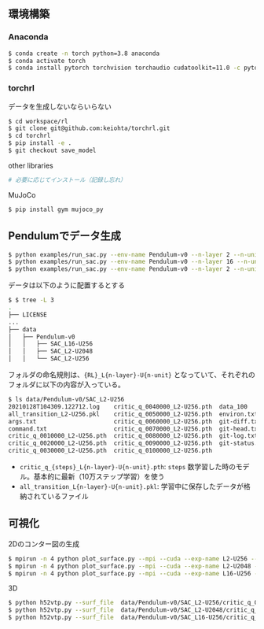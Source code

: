 ## 環境構築

### Anaconda

```bash
$ conda create -n torch python=3.8 anaconda
$ conda activate torch
$ conda install pytorch torchvision torchaudio cudatoolkit=11.0 -c pytorch
```

### torchrl

データを生成しないならいらない

```bash
$ cd workspace/rl
$ git clone git@github.com:keiohta/torchrl.git
$ cd torchrl
$ pip install -e .
$ git checkout save_model
```

other libraries

```bash
# 必要に応じてインストール（記録し忘れ）
```

MuJoCo

```bash
$ pip install gym mujoco_py
```

## Pendulumでデータ生成

```bash
$ python examples/run_sac.py --env-name Pendulum-v0 --n-layer 2 --n-unit 256
$ python examples/run_sac.py --env-name Pendulum-v0 --n-layer 16 --n-unit 256
$ python examples/run_sac.py --env-name Pendulum-v0 --n-layer 2 --n-unit 2048
```

データは以下のように配置するとする

```bash
$ $ tree -L 3
.
├── LICENSE
...
├── data
│   ├── Pendulum-v0
│   │   ├── SAC_L16-U256
│   │   ├── SAC_L2-U2048
│   │   └── SAC_L2-U256
```

フォルダの命名規則は、`{RL}_L{n-layer}-U{n-unit}` となっていて、それぞれのフォルダに以下の内容が入っている。

```bash
$ ls data/Pendulum-v0/SAC_L2-U256
20210128T104309.122712.log    critic_q_0040000_L2-U256.pth  data_100
all_transition_L2-U256.pkl    critic_q_0050000_L2-U256.pth  environ.txt
args.txt                      critic_q_0060000_L2-U256.pth  git-diff.txt
command.txt                   critic_q_0070000_L2-U256.pth  git-head.txt
critic_q_0010000_L2-U256.pth  critic_q_0080000_L2-U256.pth  git-log.txt
critic_q_0020000_L2-U256.pth  critic_q_0090000_L2-U256.pth  git-status.txt
critic_q_0030000_L2-U256.pth  critic_q_0100000_L2-U256.pth
```

- `critic_q_{steps}_L{n-layer}-U{n-unit}.pth`: `steps` 数学習した時のモデル。基本的に最新（10万ステップ学習）を使う
- `all_transition_L{n-layer}-U{n-unit}.pkl`: 学習中に保存したデータが格納されているファイル

## 可視化

2Dのコンター図の生成

```bash
$ mpirun -n 4 python plot_surface.py --mpi --cuda --exp-name L2-U256 --model custom --x=-1:1:51 --y=-1:1:51 --dir_type weights --xnorm filter --xig biasbn --ynorm filter --yignore biasbn  --plot
$ mpirun -n 4 python plot_surface.py --mpi --cuda --exp-name L2-U2048 --model custom --x=-1:1:51 --y=-1:1:51 --dir_type weights --xnorm filter --xig biasbn --ynorm filter --yignore biasbn  --plot
$ mpirun -n 4 python plot_surface.py --mpi --cuda --exp-name L16-U256 --model custom --x=-1:1:51 --y=-1:1:51 --dir_type weights --xnorm filter --xig biasbn --ynorm filter --yignore biasbn  --plot
```

3D

```bash
$ python h52vtp.py --surf_file  data/Pendulum-v0/SAC_L2-U256/critic_q_0100000_L2-U256.pth_weights_xignore=biasbn_xnorm=filter_yignore=biasbn_ynorm=filter.h5_[-1.0,1.0,51]x[-1.0,1.0,51].h5 --surf_name train_loss --zmax 1000000 --log
$ python h52vtp.py --surf_file  data/Pendulum-v0/SAC_L2-U2048/critic_q_0100000_L2-U2048.pth_weights_xignore=biasbn_xnorm=filter_yignore=biasbn_ynorm=filter.h5_[-1.0,1.0,51]x[-1.0,1.0,51].h5 --surf_name train_loss --zmax 1000000 --log
$ python h52vtp.py --surf_file  data/Pendulum-v0/SAC_L16-U256/critic_q_0100000_L16-U256.pth_weights_xignore=biasbn_xnorm=filter_yignore=biasbn_ynorm=filter.h5_[-1.0,1.0,51]x[-1.0,1.0,51].h5 --surf_name train_loss --zmax 1000000 --log
```

